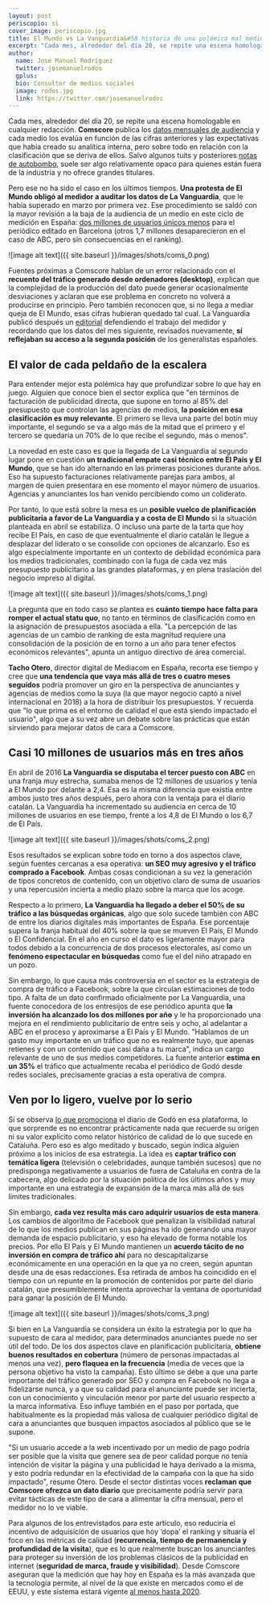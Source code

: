 ```yaml
---
layout: post
periscopio: si
cover_image: periscopio.jpg
title: El Mundo vs La Vanguardia&#58 historia de una polémica mal medida en Comscore
excerpt: "Cada mes, alrededor del día 20, se repite una escena homologable en cualquier redacción. Comscore publica los datos mensuales de audiencia y cada medio los evalúa en función de las cifras anteriores y las expectativas que había creado su analítica interna, pero sobre todo en relación con la clasificación que se deriva de ellos. Salvo algunos tuits y posteriores notas de autobombo, suele ser algo relativamente opaco para quienes están fuera de la industria y no ofrece grandes titulares."
author:
  name: José Manuel Rodríguez
  twitter: josemanuelrodos
  gplus:  
  bio: Consultor de medios sociales
  image: rodos.jpg
  link: https://twitter.com/josemanuelrodos
---
```

Cada mes, alrededor del día 20, se repite una escena homologable en cualquier redacción. **Comscore** publica los [datos mensuales de audiencia](https://dircomfidencial.com/actualidad/comscore/) y cada medio los evalúa en función de las cifras anteriores y las expectativas que había creado su analítica interna, pero sobre todo en relación con la clasificación que se deriva de ellos. Salvo algunos tuits y posteriores [notas de autobombo](https://www.google.com/search?biw=1280&bih=670&tbm=nws&ei=UGP3XL6ALI7IaIPTk1A&q=comscore%20record%20usuarios%20unicos&oq=comscore%20record%20usuarios%20unicos&gs_l=psy-ab.3...22003.24025.0.24384.16.16.0.0.0.0.119.1269.15j1.16.0....0...1c.1.64.psy-ab..0.0.0....0.oELzXxbJDPg), suele ser algo relativamente opaco para quienes están fuera de la industria y no ofrece grandes titulares.

Pero ese no ha sido el caso en los últimos tiempos. **Una protesta de El Mundo obligó al medidor a auditar los datos de La Vanguardia**, que le había superado en marzo por primera vez. Ese procedimiento se saldó con la mayor revisión a la baja de la audiencia de un medio en este ciclo de medición en España: [dos millones de usuarios únicos menos](https://www.elmundo.es/television/2019/05/27/5cec2b53fc6c83324c8b45c4.html) para el periódico editado en Barcelona (otros 1,7 millones desaparecieron en el caso de ABC, pero sin consecuencias en el ranking).

![image alt text]({{ site.baseurl }}/images/shots/coms_0.png)

Fuentes próximas a Comscore hablan de un error relacionado con el **recuento del tráfico generado desde ordenadores (desktop)**, explican que la complejidad de la producción del dato puede generar ocasionalmente desviaciones y aclaran que ese problema en concreto no volverá a producirse en principio. Pero también reconocen que, si no llega a mediar queja de El Mundo, esas cifras hubieran quedado tal cual. La Vanguardia publicó después un [editorial](https://www.lavanguardia.com/vida/20190529/462552699019/la-vanguardia-comscore-audiencias-web-medios-digitales.html) defendiendo el trabajo del medidor y recordando que los datos del mes siguiente, revisados nuevamente, **sí reflejaban su acceso a la segunda posición** de los generalistas españoles.

## El valor de cada peldaño de la escalera

Para entender mejor esta polémica hay que profundizar sobre lo que hay en juego. Alguien que conoce bien el sector explica que "en términos de facturación de publicidad directa, que supone en torno al 85% del presupuesto que controlan las agencias de medios, **la posición en esa clasificación es muy relevante**. El primero se lleva una parte del botín muy importante, el segundo se va a algo más de la mitad que el primero y el tercero se quedaría un 70% de lo que recibe el segundo, más o menos".

La novedad en este caso es que la llegada de La Vanguardia al segundo lugar pone en cuestión **un tradicional empate casi técnico entre El País y El Mundo**, que se han ido alternando en las primeras posiciones durante años. Eso ha supuesto facturaciones relativamente parejas para ambos, al margen de quien presentara en ese momento el mayor número de usuarios. Agencias y anunciantes los han venido percibiendo como un coliderato.

Por tanto, lo que está sobre la mesa es un **posible vuelco de planificación publicitaria a favor de La Vanguardia y a costa de El Mundo** si la situación planteada en abril se estabiliza. O incluso una parte de la tarta que hoy recibe El País, en caso de que eventualmente el diario catalán le llegue a desplazar del liderato o se consolide con opciones de alcanzarlo. Eso es algo especialmente importante en un contexto de debilidad económica para los medios tradicionales, combinado con la fuga de cada vez más presupuesto publicitario a las grandes plataformas, y en plena traslación del negocio impreso al digital.

![image alt text]({{ site.baseurl }}/images/shots/coms_1.png)

La pregunta que en todo caso se plantea es **cuánto tiempo hace falta para romper el actual statu quo**, no tanto en términos de clasificación como en la asignación de presupuestos asociada a ella. "La percepción de las agencias de un cambio de ranking de esta magnitud requiere una consolidación de la posición de en torno a un año para tener efectos económicos relevantes", apunta un antiguo directivo de área comercial.

**Tacho Otero**, director digital de Mediacom en España, recorta ese tiempo y cree que **una tendencia que vaya más allá de tres o cuatro meses seguidos** podría promover un giro en la perspectiva de anunciantes y agencias de medios como la suya (la que mayor negocio captó a nivel internacional en 2018) a la hora de distribuir los presupuestos. Y recuerda que "lo que prima es el entorno de calidad el que está siendo impactado el usuario", algo que a su vez abre un debate sobre las prácticas que están sirviendo para mejorar datos de cara a Comscore.

## Casi 10 millones de usuarios más en tres años

En abril de 2016 **La Vanguardia se disputaba el tercer puesto con ABC** en una franja muy estrecha, sumaba menos de 12 millones de usuarios y tenía a El Mundo por delante a 2,4. Esa es la misma diferencia que existía entre ambos justo tres años después, pero ahora con la ventaja para el diario catalán. La Vanguardia ha incrementado su audiencia en cerca de 10 millones de usuarios en ese tiempo, frente a los 4,8 de El Mundo o los 6,7 de El País.

![image alt text]({{ site.baseurl }}/images/shots/coms_2.png)

Esos resultados se explican sobre todo en torno a dos aspectos clave, según fuentes cercanas a esa operativa: **un SEO muy agresivo y el tráfico comprado a Facebook**. Ambas cosas condicionan a su vez la generación de tipos concretos de contenido, con un objetivo claro de suma de usuarios y una repercusión incierta a medio plazo sobre la marca que los acoge.

Respecto a lo primero, **La Vanguardia ha llegado a deber el 50% de su tráfico a las búsquedas orgánicas**, algo que solo sucede también con ABC de entre los diarios digitales más importantes de España. Ese porcentaje supera la franja habitual del 40% sobre la que se mueven El País, El Mundo o El Confidencial. En el año en curso el dato es ligeramente mayor para todos debido a la concurrencia de dos procesos electorales, así como un **fenómeno espectacular en búsquedas** como fue el del niño atrapado en un pozo.

Sin embargo, lo que causa más controversia en el sector es la estrategia de compra de tráfico a Facebook, sobre la que circulan estimaciones de todo tipo. A falta de un dato confirmado oficialmente por La Vanguardia, una fuente conocedora de los entresijos de ese periódico apunta que **la inversión ha alcanzado los dos millones por año** y le ha proporcionado una mejora en el rendimiento publicitario de entre seis y ocho, al adelantar a ABC en el proceso y aproximarse a El País y El Mundo. "Hablamos de un gasto muy importante en un tráfico que no es realmente tuyo, que apenas retienes y con un contenido que casi daña a tu marca", indica un cargo relevante de uno de sus medios competidores. La fuente anterior **estima en un 35%** el tráfico que actualmente recaba el periódico de Godó desde redes sociales, precisamente gracias a esta operativa de compra.

## **Ven por lo ligero, vuelve por lo serio**

Si se observa [lo que promociona](https://www.facebook.com/ads/library/?active_status=all&ad_type=all&country=ES&q=La%20Vanguardia&view_all_page_id=156552584408339) el diario de Godó en esa plataforma, lo que sorprende es no encontrar prácticamente nada que recuerde su origen ni su valor explícito como relator histórico de calidad de lo que sucede en Cataluña. Pero eso es algo meditado y buscado, según indica alguien próximo a los inicios de esa estrategia. La idea es **captar tráfico con temática ligera** (televisión o celebridades, aunque también sucesos) que no predisponga negativamente a usuarios de fuera de Cataluña en contra de la cabecera, algo delicado por la situación política de los últimos años y muy importante en una estrategia de expansión de la marca más allá de sus límites tradicionales.

Sin embargo, **cada vez resulta más caro adquirir usuarios de esta manera**. Los cambios de algoritmo de Facebook que penalizan la visibilidad natural de lo que los medios publican en sus páginas ha ido generando una mayor demanda de espacio publicitario, y eso ha elevado de forma notable los precios. Por ello El País y El Mundo mantienen un **acuerdo tácito de no inversión en compra de tráfico ahí** para no descapitalizarse económicamente en una operación en la que ya no creen, según apuntan desde una de esas redacciones. Esa retirada de ambos ha coincidido en el tiempo con un repunte en la promoción de contenidos por parte del diario catalán, que presumiblemente intenta aprovechar la ventana de oportunidad para ganar la posición de El Mundo.

![image alt text]({{ site.baseurl }}/images/shots/coms_3.png)

Si bien en La Vanguardia se considera un éxito la estrategia por lo que ha supuesto de cara al medidor, para determinados anunciantes puede no ser útil del todo. De los dos aspectos clave en planificación publicitaria, **obtiene buenos resultados en cobertura** (número de personas impactadas al menos una vez), **pero flaquea en la frecuencia** (media de veces que la persona objetivo ha visto la campaña). Esto último se debe a que una parte importante del tráfico generado por SEO y compra en Facebook no llega a fidelizarse nunca, y a que su calidad para el anunciante puede ser incierta, con un conocimiento y vinculación menor por parte del usuario respecto a la marca informativa. Eso influye también en el paso por portada, que habitualmente es la propiedad más valiosa de cualquier periódico digital de cara a anunciantes que busquen impactos asociados al público que se le supone.

"Si un usuario accede a la web incentivado por un medio de pago podría ser posible que la visita que genere sea de peor calidad porque no tenía intención de visitar la página y una publicidad le haya derivado a la misma, y esto podría redundar en la efectividad de la campaña con la que ha sido impactado", resume Otero. Desde el sector distintas voces **reclaman que Comscore ofrezca un dato diario** que precisamente podría servir para evitar tácticas de este tipo de cara a alimentar la cifra mensual, pero el medidor no lo ve viable.

Para algunos de los entrevistados para este artículo, eso reduciría el incentivo de adquisición de usuarios que hoy ‘dopa’ el ranking y situaría el foco en las métricas de calidad (**recurrencia, tiempo de permanencia y profundidad de la visita**), que es lo que realmente buscan los anunciantes para proteger su inversión de los problemas clásicos de la publicidad en internet (**seguridad de marca, fraude y visibilidad**). Desde Comscore aseguran que la medición que hay hoy en España es la más avanzada que la tecnología permite, al nivel de la que existe en mercados como el de EEUU, y este sistema estará vigente [al menos hasta 2020](https://www.aimc.es/blog/acuerdo-marco-comscore-2019-2020/).